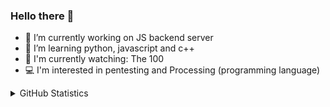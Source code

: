 ### Hello there 👋


- 🔭 I’m currently working on JS backend server
- 🌱 I’m learning python, javascript and c++
- 🌊 I'm currently watching: The 100
- 💻 I'm interested in pentesting and Processing (programming language)


<details>
<summary>GitHub Statistics</summary>
<h3>Stats</h3>
<hr style="height:2px;border-width:0;color:gray;background-color:gray"> 

![Your Repository's Stats](https://github-readme-stats.vercel.app/api?username=Y3llow45&show_icons=true)

<br>
<h3>Programming languages</h3>
<hr style="height:2px;border-width:0;color:gray;background-color:gray"> 

![Your Repository's Stats](https://github-readme-stats.vercel.app/api/top-langs/?username=Y3llow45&theme=blue-green)

<br>
<h3>Just a random joke here</h3>
<hr style="height:2px;border-width:0;color:gray;background-color:gray"> 
<img src="https://readme-jokes.vercel.app/api" alt="Jokes Card" theme="radical" />
</details>
